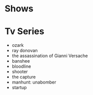 # Shows


# Tv Series

* ozark
* ray donovan
* the assassination of Gianni Versache
* banshee
* bloodline
* shooter
* the capture
* manhunt: unabomber
* startup
